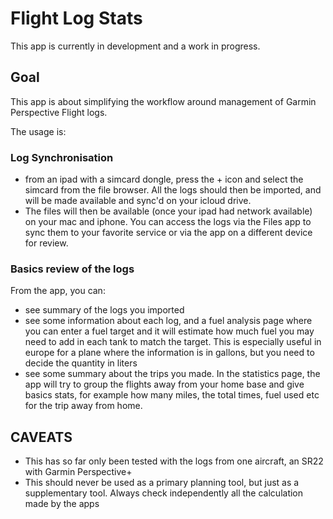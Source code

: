 # Flight Log Stats

This app is currently in development and a work in progress.

## Goal

This app is about simplifying the workflow around management of Garmin Perspective Flight logs.

The usage is:

### Log Synchronisation

- from an ipad with a simcard dongle, press the + icon and select the simcard from the file browser. All the logs should then be imported, and will be made available and sync'd on your icloud drive.
- The files will then be available (once your ipad had network available) on your mac and iphone. You can access the logs via the Files app to sync them to your favorite service or via the app on a different device for review.

### Basics review of the logs

From the app, you can:

- see summary of the logs you imported
- see some information about each log, and a fuel analysis page where you can enter a fuel target and it will estimate how much fuel you may need to add in each tank to match the target. This is especially useful in europe for a plane where the information is in gallons, but you need to decide the quantity in liters
- see some summary about the trips you made. In the statistics page, the app will try to group the flights away from your home base and give basics stats, for example how many miles, the total times, fuel used etc for the trip away from home.

## CAVEATS

- This has so far only been tested with the logs from one aircraft, an SR22 with Garmin Perspective+
- This should never be used as a primary planning tool, but just as a supplementary tool. Always check independently all the calculation made by the apps

